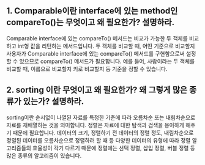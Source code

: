 ## 1. Comparable이란 interface에 있는 method인 compareTo()는 무엇이고 왜 필요한가? 설명하라.

Comparable interface에 있는 compareTo() 메서드는 비교가 가능한 두 객체를 비교하고 int형 값을 리턴하는 메서드입니다.
두 객체를 비교할 때, 어떤 기준으로 비교할지 사용자가 Comparable interface에
있는 compareTo() 메서드를 구현함으로써 설정할 수 있으므로 compareTo() 메서드가 필요합니다.
예를 들어, 사람이라는 두 객체를 비교할 때, 이름으로 비교할지 키로 비교할지 등 기준을 정할 수 있습니다.

## 2. sorting 이란 무엇이고 왜 필요한가? 왜 그렇게 많은 종류가 있는가? 설명하라.

sorting이란 순서없이 나열된 자료를 특정한 기준에 따라 오름차순 또는 내림차순으로 자료를 재배열하는 것을 의미합니다.
정렬은 자료에 대한 탐색과 검색을 용이하게 해주기 때문에 필요합니다.
데이터의 크기, 정렬하기 전 데이터의 정렬 정도, 내림차순으로 정렬된 데이터를 오름차순으로 정렬하려 할 때 등 
다양한 데이터의 유형에 따라 정렬 알고리즘들의 효율성이 각기 다르기 때문에 
정렬에는 선택 정렬, 삽입 정렬, 버블 정렬 등 많은 종류의 알고리즘이 있습니다.